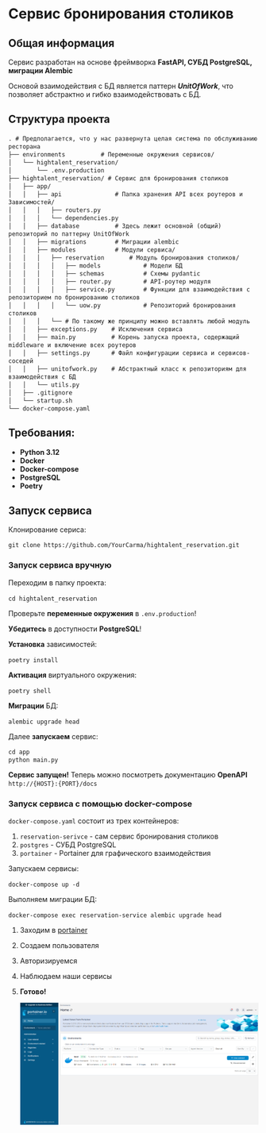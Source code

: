 # Сервис бронирования столиков

## Общая информация

Сервис разработан на основе фреймворка **FastAPI, СУБД PostgreSQL, миграции Alembic**

Основой взаимодействия с БД является паттерн ***UnitOfWork***, что позволяет абстрактно и гибко взаимодействовать с БД.

## Структура проекта

```
. # Предполагается, что у нас развернута целая система по обслуживанию ресторана
├── environments          # Переменные окружения сервисов/
│   └── hightalent_reservation/
│       └── .env.production
├── hightalent_reservation/ # Сервис для бронирования столиков
│   ├── app/
│   │   ├── api               # Папка хранения API всех роутеров и Зависимостей/
│   │   │   ├── routers.py
│   │   │   └── dependencies.py
│   │   ├── database          # Здесь лежит основной (общий) репозиторий по паттерну UnitOfWork
│   │   ├── migrations        # Миграции alembic
│   │   ├── modules           # Модули сервиса/
│   │   │   ├── reservation       # Модуль бронирования столиков/
│   │   │   │   ├── models            # Модели БД
│   │   │   │   ├── schemas           # Схемы pydantic
│   │   │   │   ├── router.py         # API-роутер модуля
│   │   │   │   ├── service.py        # Функции для взаимодействия с репозиторием по бронированию столиков
│   │   │   │   └── uow.py            # Репозиторий бронирования столиков
│   │   │   └── # По такому же принципу можно вставлять любой модуль
│   │   ├── exceptions.py    # Исключения сервиса
│   │   ├── main.py          # Корень запуска проекта, содержащий middleware и включение всех роутеров
│   │   ├── settings.py      # Файл конфигурации сервиса и сервисов-соседей
│   │   ├── unitofwork.py    # Абстрактный класс к репозиториям для взаимодействия с БД
│   │   └── utils.py  
│   ├── .gitignore
│   └── startup.sh
└── docker-compose.yaml   
```

## Требования:

* **Python 3.12**
* **Docker**
* **Docker-compose**
* **PostgreSQL**
* **Poetry**

## Запуск сервиса

Клонирование сериса:

```
git clone https://github.com/YourCarma/hightalent_reservation.git
```

### Запуск сервиса вручную

Переходим в папку проекта:

`cd hightalent_reservation`

Проверьте **переменные окружения** в `.env.production`!

**Убедитесь** в доступности **PostgreSQL**!

**Установка** зависимостей:

`poetry install`

**Активация** виртуального окружения:

`poetry shell`

**Миграции** БД:

`alembic upgrade head`

Далее **запускаем** сервис:

```
cd app
python main.py
```

**Сервис запущен!** Теперь можно посмотреть документацию **OpenAPI** `http://{HOST}:{PORT}/docs`

### Запуск сервиса с помощью docker-compose

`docker-compose.yaml` состоит из трех контейнеров:

1. `reservation-serivce` - сам сервис бронирования столиков
2. `postgres` - СУБД PostgreSQL
3. `portainer` - Portainer для графического взаимодействия

Запускаем сервисы:

`docker-compose up -d`

Выполняем миграции БД:

`docker-compose exec reservation-service alembic upgrade head`

1. Заходим в [portainer](http://localhost:9000 "ссылка на portainer")
2. Создаем пользователя
3. Авторизируемся
4. Наблюдаем наши сервисы
5. **Готово!**

   ![1744894111115](image/README/1744894111115.png)
